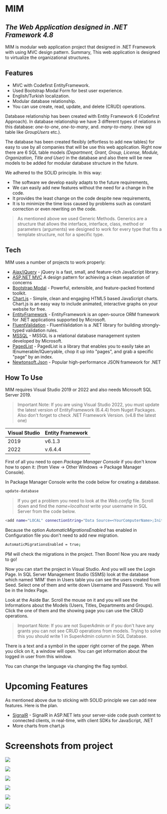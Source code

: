 # MIM
## _The Web Application designed in .NET Framework 4.8_

MIM is modular web application project that designed in .NET Framework with using MVC design pattern. Summary, This web application is designed to virtualize the organizational structures.

## Features
- MVC with Codefirst EntityFramework.
- Used Bootstrap Modal Form for best user experience.
- English/Turkish localization. 
- Modular database relationship.
- You can use create, read, update, and delete (CRUD) operations.

Database relationship has been created with Entity Framework 6 (Codefirst Approach). In database relationship we have 3 different types of relations in this database: _one-to-one_, _one-to-many_, and. _many-to-many_. (new sql table like _GroupUsers_ etc.).

The database has been created flexibly (effortless to add new tables) for easy to use by all companies that will be use this web application. Right now  there are 6 SQL table models _(Department, Grant, Group, License, Module, Organization, Title and User)_ in the database and also there will be new models to be added for modular database structure in the future.

We adhered to the SOLID principle. In this way:

- The software we develop easily adapts to the future requirements, 
- We can easily add new features without the need for a change in the code.
- It provides the least change on the code despite new requirements,
- It is to minimize the time loss caused by problems such as constant correction or even rewriting on the code.



> As mentioned above we used Generic Methods.
> Generics are a structure that allows the interface, 
> interface, class, method or parameters (arguments)
> we designed to work for every type that fits 
> a template structure, not for a specific type.

## Tech

MIM uses a number of projects to work properly:

- [Ajax/jQuery](https://jquery.com/) - jQuery is a fast, small, and feature-rich JavaScript library.
- [ASP.NET MVC](https://dotnet.microsoft.com/en-us/apps/aspnet/mvc) A design pattern for achieving a clean separation of concerns
- [Bootstrap Modal](https://getbootstrap.com/docs/4.0/components/modal/) - Powerful, extensible, and feature-packed frontend toolkit.
- [Chart.js](https://www.chartjs.org/) - Simple, clean and engaging HTML5 based JavaScript charts. Chart.js is an easy way to include animated, interactive graphs on your website for free.
- [EntityFramework](https://www.entityframeworktutorial.net/what-is-entityframework.aspx) - EntityFramework is an open-source ORM framework for .NET applications supported by Microsoft.
- [FluentValidation](https://docs.fluentvalidation.net/en/latest/) - FluentValidation is a .NET library for building strongly-typed validation rules.
- [MSSQL](https://www.microsoft.com/en-us/sql-server/sql-server-2019) - MSSQL is a relational database management system developed by Microsoft.
- [PagedList](https://github.com/troygoode/PagedList) - PagedList is a library that enables you to easily take an IEnumerable/IQueryable, chop it up into "pages", and grab a specific "page" by an index. 
- [Newtonsoft.Json](https://www.newtonsoft.com/json) - Popular high-performance JSON framework for .NET



## How To Use

MIM requires Visual Studio 2019 or 2022 and also needs Microsoft SQL Server 2019.

> Important Note: If you are using Visual Studio 2022,
> you must update the latest version of EntityFramework (6.4.4) from Nuget Packages.
> Also don't forget to check .NET Framework Version. (v4.8 the latest one)

| Visual Studio | Entity Framework |
| ------ | ------ |
| 2019 | v6.1.3 |
| 2022 | v.6.4.4 |

First of all you need to open _Package Manager Console_ if you don't know how to open it: (from View -> Other Windows -> Package Manager Console).

In Package Manager Console write the code below for creating a database.

```sh
update-database
```

> If you get a problem you need to look at the _Web.config_ file. Scroll down and find the _name=localhost_ write your username in SQL Server from the code below.

```sh
<add name="LOCAL" connectionString="Data Source=<YourComputerName>;Initial Catalog=MIMDB;Integrated Security=true" providerName="System.Data.SqlClient" />
````

Because the option _AutomaticMigrationsEnabled_ has enabled in Configuration file you don't need to add new migration.
```sh
AutomaticMigrationsEnabled = true;
``` 

PM will check the migrations in the project. Then Boom! Now you are ready to go!

Now you can start the project in Visual Studio. And you will see the Login Page. In SQL Server Management Studio (SSMS) look at the database which named 'MIM' then in Users table you can see the users created from Seed. Select one of them and write down Username and Password. You will be in the Index Page. 

Look at the Aside Bar. Scroll the mouse on it and you will see the Informations about the Models (Users, Titles, Departments and Groups). Click the one of them and the showing page you can use the CRUD operations.

> Important Note: If you are not SuperAdmin or if you don't have any grants you can not see CRUD operations from models. Trying to solve this you should write 1 in SuperAdmin column in SQL Database.

There is a text and a symbol in the upper right corner of the page. When you click on it, a window will open. You can get information about the logged in user from this window.

You can change the language via changing the flag symbol. 

# Upcoming Features

As mentioned above due to sticking with SOLID principle we can add new features. Here is the plan.

- [SignalR](https://dotnet.microsoft.com/en-us/apps/aspnet/signalr) - SignalR in ASP.NET lets your server-side code push content to connected clients, in real-time, with client SDKs for JavaScript, .NET
- More charts from chart.js


# Screenshots from project
![](screenshots/loginpage.png)

![](screenshots/userpage.png)

![](screenshots/showuser.png)

![](screenshots/createnewuser.png)

![](screenshots/quickuserwindow.png)

![](screenshots/asidebar.png)
